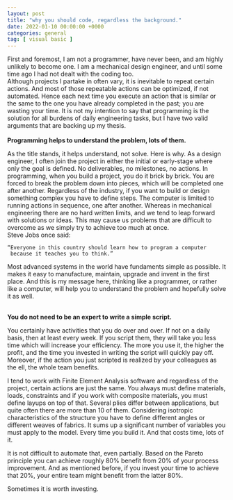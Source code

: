 ```yaml
---
layout: post
title: "why you should code, regardless the background."
date: 2022-01-10 00:00:00 +0000
categories: general
tag: [ visual basic ]
---
```


First and foremost, I am not a programmer, have never been, and am highly unlikely to become one.
I am a mechanical design engineer, and until some time ago I had not dealt with the coding too. <br>
Although projects I partake in often vary, it is inevitable to repeat certain actions.
And most of those repeatable actions can be optimized, if not automated.
Hence each next time you execute an action that is similar or the same to the one you have already completed in the
past;
you are wasting your time.
It is not my intention to say that programming is the solution for all burdens of daily engineering tasks,
but I have two valid arguments that are backing up my thesis.
<br><br>
**Programming helps to understand the problem, lots of them.**<br>

As the title stands, it helps understand, not solve. Here is why. As a design engineer, I often join the project in
either the initial or early-stage where only the goal is defined. No deliverables, no milestones, no actions. In
programming, when you build a project, you do it brick by brick. You are forced to break the problem down into pieces,
which will be completed one after another. Regardless of the industry, if you want to build or design something complex
you have to define steps.
The computer is limited to running actions in sequence, one after another. Whereas in mechanical engineering there are
no hard written limits, and we tend to leap forward with solutions or ideas. This may cause us problems that are
difficult to overcome as we simply try to achieve too much at once. <br>
Steve Jobs once said: <br>

```
“Everyone in this country should learn how to program a computer
 because it teaches you to think.”
```

Most advanced systems in the world have fundaments simple as possible. It makes it easy to manufacture, maintain,
upgrade and invent in the first place. And this is my message here, thinking like a programmer, or rather like a
computer, will help you to understand the problem and hopefully solve it as well.
<br><br>

**You do not need to be an expert to write a simple script.**<br>

You certainly have activities that you do over and over. If not on a daily basis, then at least every week.
If you script them, they will take you less time which will increase your efficiency.
The more you use it, the higher the profit, and the time you invested in writing the script will quickly pay off.
Moreover, if the action you just scripted is realized by your colleagues as the ell, the whole team benefits.

I tend to work with Finite Element Analysis software and regardless of the project, certain actions are just the same.
You always must define materials, loads, constraints and if you work with composite materials,
you must define layups on top of that. Several plies differ between applications,
but quite often there are more than 10 of them.
Considering isotropic characteristics of the structure you have to
define different angles or different weaves of fabrics. It sums up a significant number of variables you must apply
to the model. Every time you build it. And that costs time, lots of it.

It is not difficult to automate that, even partially. Based on the Pareto principle you can achieve roughly 80%
benefit from 20% of your process improvement. And as mentioned before, if you invest your time to achieve that 20%,
your entire team might benefit from the latter 80%.

Sometimes it is worth investing.
